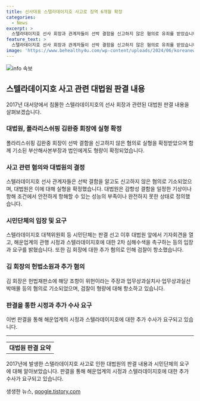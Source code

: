 ```yaml
---
title: 선사대표 스텔라데이지호 사고로 징역 6개월 확정
categories:
  - News
excerpt: >
  스텔라데이지호 선사 회장과 관계자들이 선박 결함을 신고하지 않은 혐의로 유죄를 받았습니다. 이로써 2017년에 남대서양 해역에서 침몰한 사고의 책임이 인정되었습니다. 대법원은 1심과 2심의 판결을 확정하며, 김 회장에게는 징역 6개월, 부산해사본부장에게는 징역 8개월과 벌금이 선고되었습니다. 이에 시민단체들은 이번 판결을 환영하며, 정부에게 사고의 원인을 밝히고 심해수색을 요구했습니다. 해당 조항이 위헌이라며 헌법소원을 낸 김 회장은 기각됐으며, 업무상과실치사·업무상과실선박매몰 등의 혐의로도 기소되어 있습니다.
feature_text: >
  스텔라데이지호 선사 회장과 관계자들이 선박 결함을 신고하지 않은 혐의로 유죄를 받았습니다. 이로써 2017년에 남대서양 해역에서 침몰한 사고의 책임이 인정되었습니다. 대법원은 1심과 2심의 판결을 확정하며, 김 회장에게는 징역 6개월, 부산해사본부장에게는 징역 8개월과 벌금이 선고되었습니다. 이에 시민단체들은 이번 판결을 환영하며, 정부에게 사고의 원인을 밝히고 심해수색을 요구했습니다. 해당 조항이 위헌이라며 헌법소원을 낸 김 회장은 기각됐으며, 업무상과실치사·업무상과실선박매몰 등의 혐의로도 기소되어 있습니다.
image: 'https://www.behealthy4u.com/wp-content/uploads/2024/06/koreanews.jpg'
---
```


<p><img src="https://www.behealthy4u.com/wp-content/uploads/2024/06/koreanews.jpg" alt="info 속보" /></p>

<h2 data-ke-size="size26">스텔라데이지호 사고 관련 대법원 판결 내용</h2>

<p data-ke-size="size16">2017년 대서양에서 침몰한 스텔라데이지호의 선사 회장과 관련된 대법원 판결 내용을 살펴보겠습니다.</p>

<h3>대법원, 폴라리스쉬핑 김완중 회장에 실형 확정</h3>

<p data-ke-size="size16">폴라리스쉬핑 김완중 회장이 선박 결함을 신고하지 않은 혐의로 실형을 확정받았으며 함께 기소된 부산해사본부장과 법인에게도 형량이 확정되었습니다.</p>

<h3>사고 관련 혐의와 대법원의 결정</h3>

<p data-ke-size="size16">스텔라데이지호 선사 관계자들은 선박 결함을 알고도 신고하지 않은 혐의로 기소되었으며, 대법원은 이에 대해 실형을 확정했습니다. 대법원은 감항성 결함을 일정한 기상이나 항해 조건에서 안전하게 항해할 수 있는 성능의 부족이나 완전하지 못한 상태로 정의했습니다.</p>

<h3>시민단체의 입장 및 요구</h3>

<p data-ke-size="size16">스텔라데이지호 대책위원회 등 시민단체는 판결 선고 이후 대법원 앞에서 기자회견을 열고, 해운업계의 관행 시정과 스텔라데이지호에 대한 2차 심해수색을 촉구하는 등의 입장과 요구를 밝혔습니다. 또한 김 회장에 대한 추가 혐의로 인해 검찰이 항소했습니다.</p>

<h3>김 회장의 헌법소원과 추가 혐의</h3>

<p data-ke-size="size16">김 회장은 헌법재판소에 해당 조항이 위헌이라는 주장과 업무상과실치사·업무상과실선박매몰 등의 혐의로 기소되었으며, 검찰이 형량에 대해 항소하고 있습니다.</p>

<h3>판결을 통한 시정과 추가 수사 요구</h3>

<p data-ke-size="size16">이번 판결을 통해 해운업계의 시정과 스텔라데이지호에 대한 추가 수사가 요구되고 있습니다.</p>

<hr>

<table>
    <tr>
        <td style="text-align: center; height: 17px;"><b>대법원 판결 요약</b></td>
    </tr>
</table>

<p data-ke-size="size16">2017년에 발생한 스텔라데이지호 사고로 인한 대법원의 판결 내용과 시민단체의 요구에 대해 알아보았습니다. 판결을 통해 해운업계의 시정과 스텔라데이지호에 대한 추가 수사가 요구되고 있습니다.</p>
생생한 뉴스, <a href="https://qoogle.tistory.com" rel="dofollow">qoogle.tistory.com</a>


